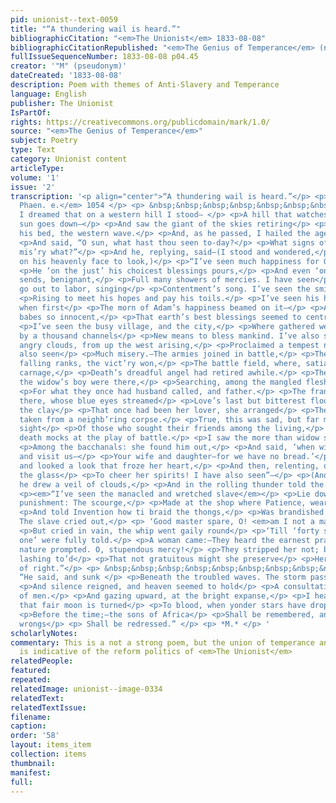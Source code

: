 ```yaml
---
pid: unionist--text-0059
title: "“A thundering wail is heard.”"
bibliographicCitation: "<em>The Unionist</em> 1833-08-08"
bibliographicCitationRepublished: "<em>The Genius of Temperance</em> (not yet researched)"
fullIssueSequenceNumber: 1833-08-08 p04.45
creator: '"M" (pseudonym)'
dateCreated: '1833-08-08'
description: Poem with themes of Anti-Slavery and Temperance
language: English
publisher: The Unionist
IsPartOf: 
rights: https://creativecommons.org/publicdomain/mark/1.0/
source: "<em>The Genius of Temperance</em>"
subject: Poetry
type: Text
category: Unionist content
articleType: 
volume: '1'
issue: '2'
transcription: '<p align="center">“A thundering wail is heard.”</p> <p> <em>Eurip.
  Phaen. e.</em> 1054 </p> <p> &nbsp;&nbsp;&nbsp;&nbsp;&nbsp;&nbsp;&nbsp;&nbsp;&nbsp;&nbsp;&nbsp;
  I dreamed that on a western hill I stood— </p> <p>A hill that watches where the
  sun goes down—</p> <p>And saw the giant of the skies retiring</p> <p>In glory to
  his bed‚ the western wave.</p> <p>And, as he passed, I hailed the aged monarch,</p>
  <p>And said, “O sun, what hast thou seen to-day?</p> <p>What signs of happiness—of
  mis’ry what?”</p> <p>And he, replying, said—(I stood and wondered,</p> <p>Not daring
  on his heavenly face to look,)</p> <p>“I’ve seen much happiness for God is gracious:</p>
  <p>He ‘on the just’ his choicest blessings pours,</p> <p>And even ‘on the unjust’
  sends, benignant,</p> <p>Full many showers of mercies. I have seen</p> <p>The husbandman
  go out to labor, singing</p> <p>Contentment’s song. I’ve seen the smiling harvest</p>
  <p>Rising to meet his hopes and pay his toils.</p> <p>I’ve seen his home—like Paradise,
  when first</p> <p>The morn of Adam’s happiness beamed on it—</p> <p>A wife so lovely,
  babes so innocent,</p> <p>That earth’s best blessings seemed to centre there.</p>
  <p>I’ve seen the busy village, and the city,</p> <p>Where gathered wealth finds
  by a thousand channels</p> <p>New means to bless mankind. I’ve also seen,”</p> <p>(And
  angry clouds, from up the west arising,</p> <p>Proclaimed a tempest near,) “I’ve
  also seen</p> <p>Much misery.—The armies joined in battle,</p> <p>The shock, the
  falling ranks, the vict’ry won,</p> <p>The battle field, where, satiate with the
  carnage,</p> <p>Death’s dreadful angel had retired awhile.</p> <p>The widow and
  the widow’s boy were there,</p> <p>Searching, among the mangled flesh and bones,</p>
  <p>For what they once had husband called, and father.</p> <p>The frantic maid was
  there, whose blue eyes streamed</p> <p>Love’s last but bitterest flood, while on
  the clay</p> <p>That once had been her lover, she arranged</p> <p>The vestment,
  taken from a neighb’ring corpse.</p> <p>True, this was sad, but far more sad the
  sight</p> <p>Of those who sought their friends among the living,</p> <p>Where liquid
  death mocks at the play of battle.</p> <p>I saw the more than widow seek her husband</p>
  <p>Among the bacchanals: she found him out,</p> <p>And said, ‘when will you come
  and visit us—</p> <p>Your wife and daughter—for we have no bread.’</p> <p>He turned
  and looked a look that froze her heart,</p> <p>And then, relenting, offered her
  the glass</p> <p>To cheer her spirits! I have also seen”—</p> <p>(And on his face
  he drew a veil of clouds,</p> <p>And in the rolling thunder told the story,)</p>
  <p><em>“I’ve seen the manacled and wretched slave</em></p> <p>Lie down to take his
  punishment: The scourge,</p> <p>Made at the shop where Patience, wearied sat,</p>
  <p>And told Invention how ti braid the thongs,</p> <p>Was brandished in the air;
  The slave cried out,</p> <p> ‘Good master spare, O! <em>am I not a man?</em> </p>
  <p>But cried in vain, the whip went gaily round</p> <p>‘Till ‘forty stripes save
  one’ were fully told.</p> <p>A woman came:—They heard the earnest prayer</p> <p>That
  nature prompted. O, stupendous mercy!</p> <p>They stripped her not; but well the
  lashing to’d</p> <p>That not gratuitous might she preserve</p> <p>Her last remains
  of right.”</p> <p> &nbsp;&nbsp;&nbsp;&nbsp;&nbsp;&nbsp;&nbsp;&nbsp;&nbsp;&nbsp;&nbsp;&nbsp;&nbsp;&nbsp;&nbsp;&nbsp;&nbsp;&nbsp;&nbsp;&nbsp;&nbsp;&nbsp;&nbsp;&nbsp;&nbsp;&nbsp;&nbsp;&nbsp;&nbsp;&nbsp;&nbsp;&nbsp;&nbsp;&nbsp;&nbsp;
  “He said, and sunk </p> <p>Beneath the troubled waves. The storm passed on,</p>
  <p>And silence reigned, and heaven seemed to hold</p> <p>A consultation on the affairs
  of men.</p> <p>And gazing upward, at the bright expanse,</p> <p>I heard a voice—“when
  that fair moon is turned</p> <p>To blood, when yonder stars have dropped, like figs</p>
  <p>Before the time;—the sons of Africa</p> <p>Shall be remembered, and their might
  wrongs</p> <p> Shall be redressed.” </p> <p> *M.* </p> '
scholarlyNotes: 
commentary: This is a not a strong poem, but the union of temperance and anti-slavery
  is indicative of the reform politics of <em>The Unionist</em>
relatedPeople: 
featured: 
repeated: 
relatedImage: unionist--image-0334
relatedText: 
relatedTextIssue: 
filename: 
caption: 
order: '58'
layout: items_item
collection: items
thumbnail: 
manifest: 
full: 
---
```


